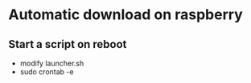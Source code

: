 # Automatic download on raspberry
## Start a script on reboot
- modify launcher.sh
- sudo crontab -e
